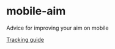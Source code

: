 # mobile-aim

Advice for improving your aim on mobile

[Tracking guide](/tracking/tracking-guide.md)
